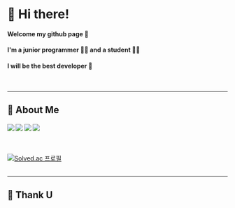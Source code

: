 
# 👋 Hi there!

#### Welcome my github page 💙
#### I'm a junior programmer 🧑‍💻 and a student 🙋‍♂
#### I will be the best developer 🤩
<br>
<hr>

## 💪 About Me

#### <a href="https://8156217.tistory.com" target="_blank"><img src="https://img.shields.io/badge/Tistory-gray?style=plastic&logo=Tistory&logoColor=white"/></a> <a href="" target="_blank"><img src="https://img.shields.io/badge/8156217@handong.ac.kr-orange?style=plastic&logo=Gmail&logoColor=white"/></a> <a href="https://www.youtube.com/@MotionInChrist" target="_blank"><img src="https://img.shields.io/badge/Club-FF0000?style=plastic&logo=YouTube&logoColor=white"/></a> <a href="https://www.instagram.com/inhyuk__52/" target="_blank"><img src="https://img.shields.io/badge/Instagram-EF2D5E?style=plastic&logo=Gmail&logoColor=white"/></a>
  <br>
  
[![Solved.ac
프로필](http://mazassumnida.wtf/api/generate_badge?boj=dhdlsgur52)](https://solved.ac/dhdlsgur52)  
<br>
<hr>

## 🙏 Thank U 
